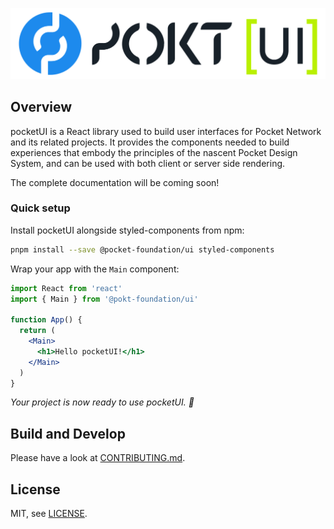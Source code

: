 ![pocketUI](.github/assets/logo.svg)

## Overview

pocketUI is a React library used to build user interfaces for Pocket Network and its related projects. It provides the components needed to build experiences that embody the principles of the nascent Pocket Design System, and can be used with both client or server side rendering.

The complete documentation will be coming soon!

### Quick setup

Install pocketUI alongside styled-components from npm:

```sh
pnpm install --save @pocket-foundation/ui styled-components
```

Wrap your app with the `Main` component:

```jsx
import React from 'react'
import { Main } from '@pokt-foundation/ui'

function App() {
  return (
    <Main>
      <h1>Hello pocketUI!</h1>
    </Main>
  )
}
```

_Your project is now ready to use pocketUI. 💫_

## Build and Develop

Please have a look at [CONTRIBUTING.md](CONTRIBUTING.md).

## License

MIT, see [LICENSE](LICENSE).
